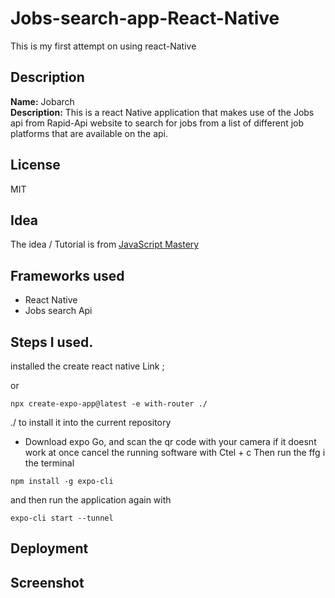 # Jobs-search-app-React-Native
This is my first attempt on using react-Native 

## Description
**Name:** Jobarch <br> **Description:** This is a react Native application that makes use of the Jobs api from Rapid-Api website
to search for jobs from a list of different job platforms that are available on the api.

## License
MIT

## Idea
The idea / Tutorial is from [JavaScript Mastery](https://www.youtube.com/watch?v=mJ3bGvy0WAY&t=1907s)

## Frameworks used
- React Native 
- Jobs search Api

## Steps I used.

installed the create react native
Link [](https://expo.github.io/router/docs/);

or
```
npx create-expo-app@latest -e with-router ./
```
./ to install it into the current repository

- Download expo Go, and scan the qr code with your camera
if it doesnt work at once cancel the  running software with Ctel + c
Then run the ffg i the terminal
```
npm install -g expo-cli
```
and then run the application again with
```
expo-cli start --tunnel
```


## Deployment

## Screenshot


